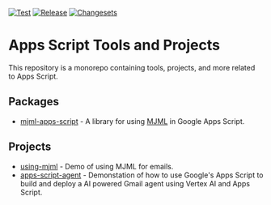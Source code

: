 [![Test](https://github.com/jpoehnelt/apps-script/actions/workflows/test.yml/badge.svg)](https://github.com/jpoehnelt/apps-script/actions/workflows/test.yml)
[![Release](https://github.com/jpoehnelt/apps-script/actions/workflows/release.yml/badge.svg)](https://github.com/jpoehnelt/apps-script/actions/workflows/release.yml)
[![Changesets](https://img.shields.io/badge/changesets-%E2%89%A0-blue.svg)](https://github.com/jpoehnelt/apps-script/blob/main/changesets.md)



# Apps Script Tools and Projects

This repository is a monorepo containing tools, projects, and more related to Apps Script.

## Packages

- [mjml-apps-script](packages/mjml-apps-script) - A library for using [MJML](https://mjml.io/) in Google Apps Script.

## Projects

- [using-mjml](projects/using-mjml) - Demo of using MJML for emails.
- [apps-script-agent](projects/apps-script-agent) - Demonstation of how to use Google's Apps Script to build and deploy a AI powered Gmail agent using Vertex AI and Apps Script.

